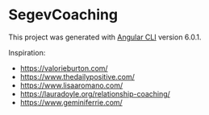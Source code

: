 # SegevCoaching

This project was generated with [Angular CLI](https://github.com/angular/angular-cli) version 6.0.1.




Inspiration:
- https://valorieburton.com/
- https://www.thedailypositive.com/
- https://www.lisaaromano.com/
- https://lauradoyle.org/relationship-coaching/
- https://www.geminiferrie.com/
